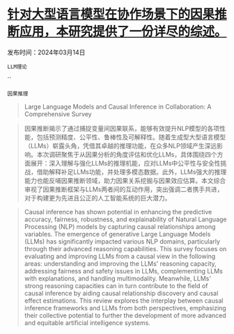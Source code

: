 # [针对大型语言模型在协作场景下的因果推断应用，本研究提供了一份详尽的综述。](https://arxiv.org/abs/2403.09606)

发布时间：2024年03月14日

`LLM理论`

``

`因果推理`

> Large Language Models and Causal Inference in Collaboration: A Comprehensive Survey

> 因果推断揭示了通过捕捉变量间因果联系，能够有效提升NLP模型的各项性能，包括预测精度、公平性、鲁棒性及可解释性。随着生成型大型语言模型（LLMs）崭露头角，凭借其卓越的推理功能，在众多NLP领域产生深远影响。本次调研聚焦于从因果分析的角度评估和优化LLMs，具体围绕四个方面展开：深入理解与强化LLMs的推理机能，应对LLMs中公平性与安全性挑战，借助解释补足LLMs功能，并处理多模态数据。此外，LLMs强大的推理能力也能反哺因果推断领域，助力因果关系挖掘与因果效应估算。本文综合审视了因果推断框架与LLMs两者间的互动作用，突出强调二者携手共进，对于构建更为先进且公正的人工智能系统的巨大潜力。

> Causal inference has shown potential in enhancing the predictive accuracy, fairness, robustness, and explainability of Natural Language Processing (NLP) models by capturing causal relationships among variables. The emergence of generative Large Language Models (LLMs) has significantly impacted various NLP domains, particularly through their advanced reasoning capabilities. This survey focuses on evaluating and improving LLMs from a causal view in the following areas: understanding and improving the LLMs' reasoning capacity, addressing fairness and safety issues in LLMs, complementing LLMs with explanations, and handling multimodality. Meanwhile, LLMs' strong reasoning capacities can in turn contribute to the field of causal inference by aiding causal relationship discovery and causal effect estimations. This review explores the interplay between causal inference frameworks and LLMs from both perspectives, emphasizing their collective potential to further the development of more advanced and equitable artificial intelligence systems.